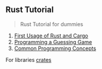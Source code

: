 ## Rust Tutorial
> Rust Tutorial for dummies

1) [First Usage of Rust and Cargo](hello_cargo/README.md)
2) [Programming a Guessing Game](guessing_game/README.md)
3) [Common Programming Concepts](common_programming_concepts/README.md)

For libraries [crates](https://crates.io/)